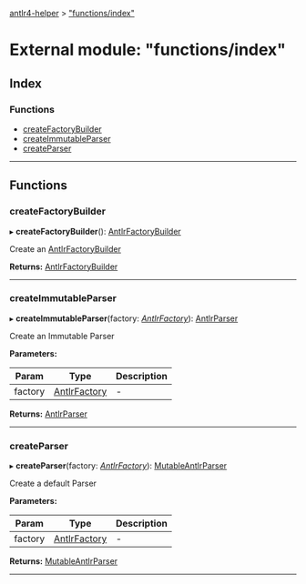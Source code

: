 [antlr4-helper](../README.md) > ["functions/index"](../modules/_functions_index_.md)

# External module: "functions/index"

## Index

### Functions

* [createFactoryBuilder](_functions_index_.md#createfactorybuilder)
* [createImmutableParser](_functions_index_.md#createimmutableparser)
* [createParser](_functions_index_.md#createparser)

---

## Functions

<a id="createfactorybuilder"></a>

###  createFactoryBuilder

▸ **createFactoryBuilder**(): [AntlrFactoryBuilder](../classes/_factory_antlr_factory_.antlrfactorybuilder.md)

Create an [AntlrFactoryBuilder](../classes/_factory_antlr_factory_.antlrfactorybuilder.md)

**Returns:** [AntlrFactoryBuilder](../classes/_factory_antlr_factory_.antlrfactorybuilder.md)

___
<a id="createimmutableparser"></a>

###  createImmutableParser

▸ **createImmutableParser**(factory: *[AntlrFactory](../interfaces/_factory_antlr_factory_.antlrfactory.md)*): [AntlrParser](../interfaces/_parser_antlr_parser_.antlrparser.md)

Create an Immutable Parser

**Parameters:**

| Param | Type | Description |
| ------ | ------ | ------ |
| factory | [AntlrFactory](../interfaces/_factory_antlr_factory_.antlrfactory.md) |  - |

**Returns:** [AntlrParser](../interfaces/_parser_antlr_parser_.antlrparser.md)

___
<a id="createparser"></a>

###  createParser

▸ **createParser**(factory: *[AntlrFactory](../interfaces/_factory_antlr_factory_.antlrfactory.md)*): [MutableAntlrParser](../classes/_parser_mutable_antlr_parser_.mutableantlrparser.md)

Create a default Parser

**Parameters:**

| Param | Type | Description |
| ------ | ------ | ------ |
| factory | [AntlrFactory](../interfaces/_factory_antlr_factory_.antlrfactory.md) |  - |

**Returns:** [MutableAntlrParser](../classes/_parser_mutable_antlr_parser_.mutableantlrparser.md)

___

